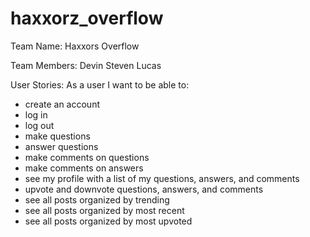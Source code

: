 # haxxorz_overflow

Team Name:
Haxxors Overflow

Team Members:
Devin
Steven
Lucas

User Stories:
As a user I want to be able to:
 - create an account
 - log in
 - log out
 - make questions
 - answer questions
 - make comments on questions
 - make comments on answers
 - see my profile with a list of my questions, answers, and comments
 - upvote and downvote questions, answers, and comments
 - see all posts organized by trending
 - see all posts organized by most recent
 - see all posts organized by most upvoted
